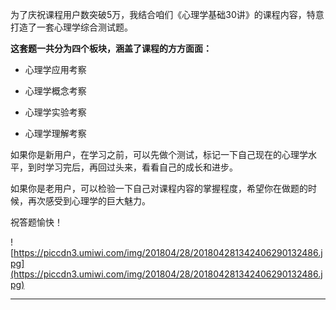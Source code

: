 为了庆祝课程用户数突破5万，我结合咱们《心理学基础30讲》的课程内容，特意打造了一套心理学综合测试题。

 **这套题一共分为四个板块，涵盖了课程的方方面面：**

* 心理学应用考察

* 心理学概念考察

* 心理学实验考察

* 心理学理解考察

如果你是新用户，在学习之前，可以先做个测试，标记一下自己现在的心理学水平，到时学习完后，再回过头来，看看自己的成长和进步。

如果你是老用户，可以检验一下自己对课程内容的掌握程度，希望你在做题的时候，再次感受到心理学的巨大魅力。

祝答题愉快！

![https://piccdn3.umiwi.com/img/201804/28/201804281342406290132486.jpg](https://piccdn3.umiwi.com/img/201804/28/201804281342406290132486.jpg)

---
